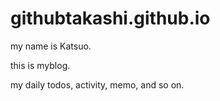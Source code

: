 # githubtakashi.github.io

my name is Katsuo.

this is myblog.

my daily todos, activity, memo, and so on.
